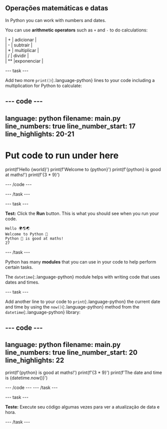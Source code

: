 ## Operações matemáticas e datas

In Python you can work with numbers and dates.

You can use **arithmetic operators** such as `+` and `-`  to do calculations:

| + | adicionar |   
| - | subtrair |   
| * | multiplicar |   
| / | dividir |   
| ** |exponenciar |


--- task ---

Add two more `print()`{:.language-python} lines to your code including a multiplication for Python to calculate:

--- code ---
---
language: python filename: main.py line_numbers: true line_number_start: 17
line_highlights: 20-21
---
# Put code to run under here
print(f'Hello {world}') print(f'Welcome to {python}') print(f'{python} is good at maths!') print(f'{3 * 9}')

--- /code ---

--- /task ---

--- task ---

**Test:** Click the **Run** button. This is what you should see when you run your code.

```
Hello 🌍🌎🌏
Welcome to Python 🐍
Python 🐍 is good at maths!
27
```

--- /task ---

Python has many **modules** that you can use in your code to help perform certain tasks.

The `datetime`{:.language-python} module helps with writing code that uses dates and times.

--- task ---

Add another line to your code to `print`{:.language-python} the current date and time by using the `now()`{:.language-python} method from the `datetime`{:.language-python} library:

--- code ---
---
language: python filename: main.py line_numbers: true line_number_start: 20
line_highlights: 22
---

print(f'{python} is good at maths!') print(f'{3 * 9}') print(f'The date and time is {datetime.now()}')

--- /code --- --- /task ---

--- task ---

**Teste:** Execute seu código algumas vezes para ver a atualização de data e hora.

--- /task ---


